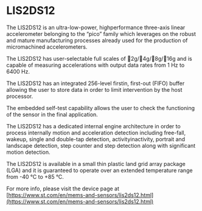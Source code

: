 # LIS2DS12

The LIS2DS12 is an ultra-low-power, highperformance three-axis linear
accelerometer belonging to the “pico” family which leverages on
the robust and mature manufacturing processes
already used for the production of micromachined
accelerometers.

The LIS2DS12 has user-selectable full scales of
2g/4g/8g/16g and is capable of measuring
accelerations with output data rates from 1 Hz to
6400 Hz.

The LIS2DS12 has an integrated 256-level firstin, first-out (FIFO) buffer
allowing the user to store
data in order to limit intervention by the host
processor.

The embedded self-test capability allows the user
to check the functioning of the sensor in the final
application.

The LIS2DS12 has a dedicated internal engine
architecture in order to process internally motion
and acceleration detection including free-fall,
wakeup, single and double-tap detection, activityinactivity, portrait and
landscape detection, step
counter and step detection along with significant
motion detection.

The LIS2DS12 is available in a small thin plastic
land grid array package (LGA) and it is
guaranteed to operate over an extended
temperature range from -40 °C to +85 °C.

For more info, please visit the device page at [https://www.st.com/en/mems-and-sensors/lis2ds12.html](https://www.st.com/en/mems-and-sensors/lis2ds12.html)


